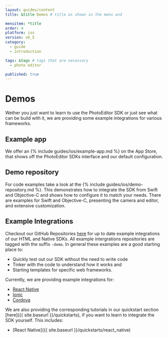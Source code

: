 ```yaml
---
layout: guides/content
title: &title Demos # title as shown in the menu and 

menuitem: *title
order: 4
platform: ios
version: v6_5
category: 
  - guide
  - introduction

tags: &tags # tags that are necessary
  - photo editor 

published: true
---
```


# Demos

Wether you just want to learn to use the PhotoEditor SDK or just see what can be build with it, we are providing some example integrations for various frameworks.

## Example app

We offer an {% include guides/ios/example-app.md %} on the App Store, that shows off the PhotoEditor SDKs interface and our default configuration.

## Demo repository
For code examples take a look at the {% include guides/ios/demo-repository.md %}. This demonstrates how to integrate the SDK from Swift and Objective-C and shows how to configure it to match your needs. There are examples for Swift and Objective-C, presenting the camera and editor, and extensive customization.

## Example Integrations

Checkout our GitHub Repositories [here](https://github.com/imgly/) for up to date example integrations of our HTML and Native SDKs. 
All example intergrations repositories are tagged with the suffix `-demo`. In general these examples are a good starting place to:

 * Quickly test out our SDK without the need to write code
 * Tinker with the code to understand how it works and
 * Starting templates for specific web frameworks.

 Currently, we are providing example integrations for:

  * [React Native](https://github.com/imgly/pesdk-react-native-demo) 
  * [Ionic](https://github.com/imgly/pesdk-ionic-demo)
  * [Cordova](https://github.com/imgly/pesdk-cordova-demo)

We are also providing the corresponding tutorials in our quickstart section [here]({{ site.baseurl }}/quickstarts), if you want to learn to integrate the SDK yourself. This includes:

  * [React Native]({{ site.baseurl }}/quickstarts/react_native)
